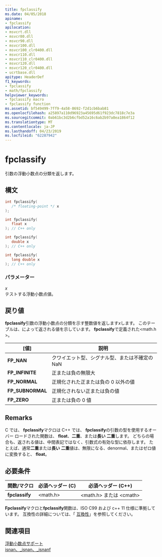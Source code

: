 ```yaml
---
title: fpclassify
ms.date: 04/05/2018
apiname:
- fpclassify
apilocation:
- msvcrt.dll
- msvcr80.dll
- msvcr90.dll
- msvcr100.dll
- msvcr100_clr0400.dll
- msvcr110.dll
- msvcr110_clr0400.dll
- msvcr120.dll
- msvcr120_clr0400.dll
- ucrtbase.dll
apitype: HeaderDef
f1_keywords:
- fpclassify
- math/fpclassify
helpviewer_keywords:
- fpclassify macro
- fpclassify function
ms.assetid: bf549499-7ff9-4a58-8692-f2d1cb6bab81
ms.openlocfilehash: a25897a110d96923a45695d61f923dc7818c7e3a
ms.sourcegitcommit: 0ab61bc3d2b6cfbd52a16c6ab2b97a8ea1864f12
ms.translationtype: MT
ms.contentlocale: ja-JP
ms.lasthandoff: 04/23/2019
ms.locfileid: "62287942"
---
```

# <a name="fpclassify"></a>fpclassify

引数の浮動小数点の分類を返します。

## <a name="syntax"></a>構文

```C
int fpclassify(
   /* floating-point */ x
);

int fpclassify(
   float x
); // C++ only

int fpclassify(
   double x
); // C++ only

int fpclassify(
   long double x
); // C++ only
```

### <a name="parameters"></a>パラメーター

*x*<br/>
テストする浮動小数点値。

## <a name="return-value"></a>戻り値

**fpclassify**引数の浮動小数点の分類を示す整数値を返します*x*します。 このテーブルは、によって返される値を示しています。 **fpclassify**で定義された\<math.h >。

|[値]|説明|
|-----------|-----------------|
|**FP_NAN**|クワイエット型、シグナル型、または不確定の NaN|
|**FP_INFINITE**|正または負の無限大|
|**FP_NORMAL**|正規化された正または負の 0 以外の値|
|**FP_SUBNORMAL**|正規化されない正または負の値|
|**FP_ZERO**|正または負の 0 値|

## <a name="remarks"></a>Remarks

C では、 **fpclassify**マクロは C++ では、 **fpclassify**の引数の型を使用するオーバー ロードされた関数は、 **float**、**二重**、または**長い** **二重**します。 どちらの場合も、返される値は、中間表記ではなく、引数式の有効な型に依存します。 たとえば、通常**二重**または**長い** **二重**値は、無限になる、denormal、またはゼロ値に変換すると、 **float**。

## <a name="requirements"></a>必要条件

|関数/マクロ|必須ヘッダー (C)|必須ヘッダー (C++)|
|---------------------|---------------------------|-------------------------------|
|**fpclassify**|\<math.h>|\<math.h> または \<cmath>|

**Fpclassify**マクロと**fpclassify**関数は、ISO C99 および c++ 11 仕様に準拠しています。 互換性の詳細については、「 [互換性](../../c-runtime-library/compatibility.md)」を参照してください。

## <a name="see-also"></a>関連項目

[浮動小数点サポート](../../c-runtime-library/floating-point-support.md)<br/>
[isnan、_isnan、_isnanf](isnan-isnan-isnanf.md)<br/>
